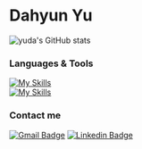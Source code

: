 # Dahyun Yu

![yuda's GitHub stats](https://github-readme-stats.vercel.app/api?username=yuda110&show_icons=true)

### Languages & Tools
[![My Skills](https://skillicons.dev/icons?i=js,ts,vue,pinia,vite,html,css,tailwind&theme=light)](https://skillicons.dev)
<br>
[![My Skills](https://skillicons.dev/icons?i=vercel,firebase,figma&theme=light)](https://skillicons.dev)

### Contact me
[![Gmail Badge](https://img.shields.io/badge/Gmail-d14836?style=flat-square&logo=Gmail&logoColor=white&link=mailto:aydha0110@gmail.com)](mailto:aydha0110@gmail.com)
[![Linkedin Badge](https://img.shields.io/badge/-LinkedIn-blue?style=flat-square&logo=Linkedin&logoColor=white&link=https://www.linkedin.com/in/ydh0110/)](https://www.linkedin.com/in/ydh0110/)
